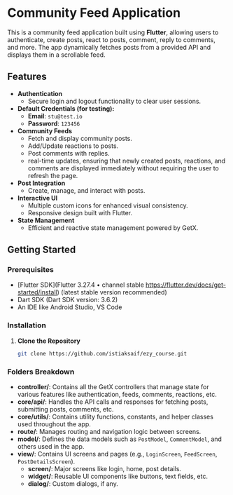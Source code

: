 # Community Feed Application

This is a community feed application built using **Flutter**, allowing users to authenticate, create posts, react to posts, comment, reply to comments, and more. The app dynamically fetches posts from a provided API and displays them in a scrollable feed.

## Features

- **Authentication**
    - Secure login and logout functionality to clear user sessions.
- **Default Credentials (for testing):**
    - **Email**: `stu@test.io`
    - **Password**: `123456`
- **Community Feeds**
    - Fetch and display community posts.
    - Add/Update reactions to posts.
    - Post comments with replies.
    - real-time updates, ensuring that newly created posts, reactions, and comments are displayed immediately without requiring the user to refresh the page.
- **Post Integration**
    - Create, manage, and interact with posts.
- **Interactive UI**
    - Multiple custom icons for enhanced visual consistency.
    - Responsive design built with Flutter.
- **State Management**
    - Efficient and reactive state management powered by GetX.

## Getting Started

### Prerequisites

- [Flutter SDK](Flutter 3.27.4 • channel stable https://flutter.dev/docs/get-started/install) (latest stable version recommended)
- Dart SDK (Dart SDK version: 3.6.2)
- An IDE like Android Studio, VS Code

### Installation

1. **Clone the Repository**
   ```bash
   git clone https://github.com/istiaksaif/ezy_course.git

### Folders Breakdown

- **controller/**: Contains all the GetX controllers that manage state for various features like authentication, feeds, comments, reactions, etc.
- **core/api/**: Handles the API calls and responses for fetching posts, submitting posts, comments, etc.
- **core/utils/**: Contains utility functions, constants, and helper classes used throughout the app.
- **route/**: Manages routing and navigation logic between screens.
- **model/**: Defines the data models such as `PostModel`, `CommentModel`, and others used in the app.
- **view/**: Contains UI screens and pages (e.g., `LoginScreen`, `FeedScreen`, `PostDetailsScreen`).
    - **screen/**: Major screens like login, home, post details.
    - **widget/**: Reusable UI components like buttons, text fields, etc.
    - **dialog/**: Custom dialogs, if any.